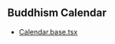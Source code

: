## Buddhism Calendar

- [Calendar.base.tsx](https://github.com/OfficeDev/office-ui-fabric-react/blob/ce9d7d57c847078fbc0c97deb89f1c71299739ff/packages/date-time/src/components/Calendar/Calendar.base.tsx)